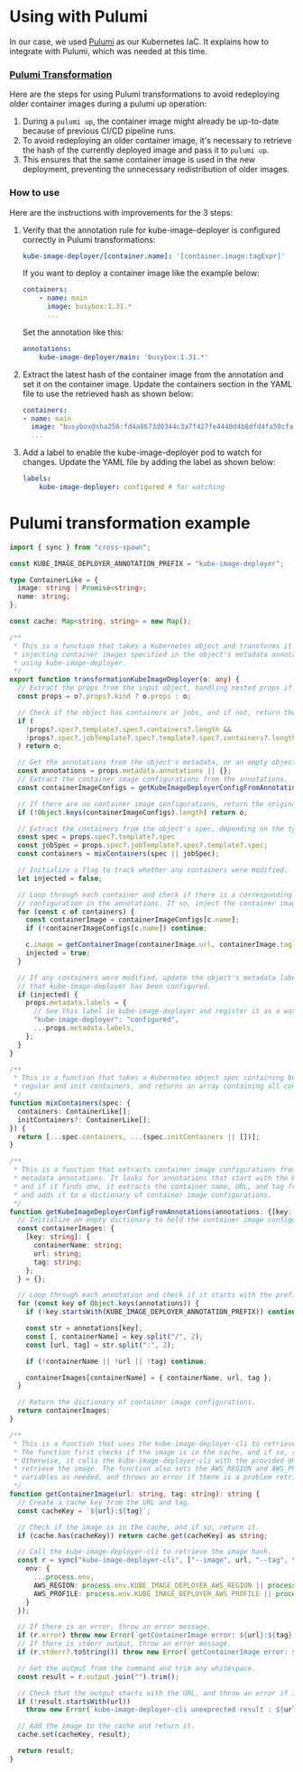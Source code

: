 # Using with Pulumi
In our case, we used [Pulumi](https://pulumi.com) as our Kubernetes IaC. It explains how to integrate with Pulumi, which was needed at this time.

### [Pulumi Transformation](https://www.pulumi.com/docs/intro/concepts/resources/options/transformations/) 
Here are the steps for using Pulumi transformations to avoid redeploying older container images during a pulumi up operation:

1. During a `pulumi up`, the container image might already be up-to-date because of previous CI/CD pipeline runs.
1. To avoid redeploying an older container image, it's necessary to retrieve the hash of the currently deployed image and pass it to `pulumi up`.
1. This ensures that the same container image is used in the new deployment, preventing the unnecessary redistribution of older images.

### How to use
Here are the instructions with improvements for the 3 steps:
1. Verify that the annotation rule for kube-image-deployer is configured correctly in Pulumi transformations:
    ```yaml
    kube-image-deployer/[container.name]: '[container.image:tagExpr]'
    ```
    If you want to deploy a container image like the example below:
    ```yaml
    containers:
        - name: main
          image: busybox:1.31.*
          ...
    ```
    Set the annotation like this:
    ```yaml
    annotations:
        kube-image-deployer/main: 'busybox:1.31.*'
    ```

1. Extract the latest hash of the container image from the annotation and set it on the container image. Update the containers section in the YAML file to use the retrieved hash as shown below:
    ```yaml
    containers:
    - name: main
      image: "busybox@sha256:fd4a8673d0344c3a7f427fe4440d4b8dfd4fa59cfabbd9098f9eb0cb4ba905d0"
      ...
    ```
1. Add a label to enable the kube-image-deployer pod to watch for changes. Update the YAML file by adding the label as shown below:
    ```yaml
    labels:
        kube-image-deployer: configured # for watching
    ```

# Pulumi transformation example
```typescript
import { sync } from "cross-spawn";

const KUBE_IMAGE_DEPLOYER_ANNOTATION_PREFIX = "kube-image-deployer";

type ContainerLike = {
  image: string | Promise<string>;
  name: string;
};

const cache: Map<string, string> = new Map();

/**
 * This is a function that takes a Kubernetes object and transforms it by
 * injecting container images specified in the object's metadata annotations
 * using kube-image-deployer.
 */
export function transformationKubeImageDeployer(o: any) {
  // Extract the props from the input object, handling nested props if they exist.
  const props = o?.props?.kind ? o.props : o;

  // Check if the object has containers or jobs, and if not, return the original object.
  if (
    !props?.spec?.template?.spec?.containers?.length &&
    !props?.spec?.jobTemplate?.spec?.template?.spec?.containers?.length // for CronJob
  ) return o;

  // Get the annotations from the object's metadata, or an empty object if none exist.
  const annotations = props.metadata.annotations || {};
  // Extract the container image configurations from the annotations.
  const containerImageConfigs = getKubeImageDeployerConfigFromAnnotations(annotations);

  // If there are no container image configurations, return the original object.
  if (!Object.keys(containerImageConfigs).length) return o;

  // Extract the containers from the object's spec, depending on the type of object.
  const spec = props.spec?.template?.spec
  const jobSpec = props.spec?.jobTemplate?.spec?.template?.spec;
  const containers = mixContainers(spec || jobSpec);

  // Initialize a flag to track whether any containers were modified.
  let injected = false;

  // Loop through each container and check if there is a corresponding container image
  // configuration in the annotations. If so, inject the container image and update the flag.
  for (const c of containers) {
    const containerImage = containerImageConfigs[c.name];
    if (!containerImageConfigs[c.name]) continue;

    c.image = getContainerImage(containerImage.url, containerImage.tag);
    injected = true;
  }

  // If any containers were modified, update the object's metadata labels to indicate
  // that kube-image-deployer has been configured.
  if (injected) {
    props.metadata.labels = {
      // See this label in kube-image-deployer and register it as a watch target.
      "kube-image-deployer": "configured",
      ...props.metadata.labels,
    };
  }
}

/**
 * This is a function that takes a Kubernetes object spec containing both
 * regular and init containers, and returns an array containing all containers.
 */
function mixContainers(spec: {
  containers: ContainerLike[];
  initContainers?: ContainerLike[];
}) {
  return [...spec.containers, ...(spec.initContainers || [])];
}

/**
 * This is a function that extracts container image configurations from an object's
 * metadata annotations. It looks for annotations that start with the KUBE_IMAGE_DEPLOYER_ANNOTATION_PREFIX,
 * and if it finds one, it extracts the container name, URL, and tag from the annotation
 * and adds it to a dictionary of container image configurations.
 */
function getKubeImageDeployerConfigFromAnnotations(annotations: {[key: string]: string;}) {
  // Initialize an empty dictionary to hold the container image configurations.
  const containerImages: {
    [key: string]: {
      containerName: string;
      url: string;
      tag: string;
    };
  } = {};

  // Loop through each annotation and check if it starts with the prefix.
  for (const key of Object.keys(annotations)) {
    if (!key.startsWith(KUBE_IMAGE_DEPLOYER_ANNOTATION_PREFIX)) continue;

    const str = annotations[key];
    const [, containerName] = key.split("/", 2);
    const [url, tag] = str.split(":", 2);

    if (!containerName || !url || !tag) continue;

    containerImages[containerName] = { containerName, url, tag };
  }

  // Return the dictionary of container image configurations.
  return containerImages;
}

/**
 * This is a function that uses the kube-image-deployer-cli to retrieve a container image.
 * The function first checks if the image is in the cache, and if so, returns it.
 * Otherwise, it calls the kube-image-deployer-cli with the provided URL and tag to
 * retrieve the image. The function also sets the AWS_REGION and AWS_PROFILE environment
 * variables as needed, and throws an error if there is a problem retrieving the image.
 */
function getContainerImage(url: string, tag: string): string {
  // Create a cache key from the URL and tag.
  const cacheKey = `${url}:${tag}`;

  // Check if the image is in the cache, and if so, return it.
  if (cache.has(cacheKey)) return cache.get(cacheKey) as string;

  // Call the kube-image-deployer-cli to retrieve the image hash.
  const r = sync("kube-image-deployer-cli", ["--image", url, "--tag", tag], {
    env: {
      ...process.env,
      AWS_REGION: process.env.KUBE_IMAGE_DEPLOYER_AWS_REGION || process.env.AWS_REGION,
      AWS_PROFILE: process.env.KUBE_IMAGE_DEPLOYER_AWS_PROFILE || process.env.AWS_PROFILE,
    }
  });

  // If there is an error, throw an error message.
  if (r.error) throw new Error(`getContainerImage error: ${url}:${tag} - ${r.error}`);
  // If there is stderr output, throw an error message.
  if (r.stderr?.toString()) throw new Error(`getContainerImage error: ${url}:${tag} - ${r.stderr?.toString()}`);

  // Get the output from the command and trim any whitespace.
  const result = r.output.join("").trim();

  // Check that the output starts with the URL, and throw an error if it doesn't.
  if (!result.startsWith(url))
    throw new Error(`kube-image-deployer-cli unexprected result : ${url}:${tag} - ${result}`);

  // Add the image to the cache and return it.
  cache.set(cacheKey, result);

  return result;
}
```
